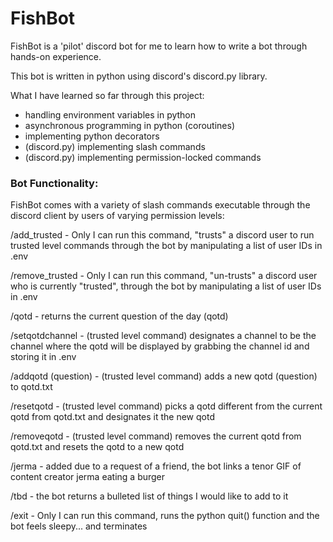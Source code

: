 # FishBot

FishBot is a 'pilot' discord bot for me to learn how to write a bot through hands-on experience.

This bot is written in python using discord's discord.py library.

What I have learned so far through this project:
- handling environment variables in python
- asynchronous programming in python (coroutines)
- implementing python decorators
- (discord.py) implementing slash commands
- (discord.py) implementing permission-locked commands

### Bot Functionality:
FishBot comes with a variety of slash commands executable through the discord client by users of varying permission levels:

/add_trusted - Only I can run this command, "trusts" a discord user to run trusted level commands through the bot by manipulating a list  of user IDs in .env

/remove_trusted - Only I can run this command, "un-trusts" a discord user who is currently "trusted", through the bot by manipulating a list of user IDs in .env

/qotd - returns the current question of the day (qotd)

/setqotdchannel - (trusted level command) designates a channel to be the channel where the qotd will be displayed by grabbing the channel id and storing it in .env

/addqotd (question) - (trusted level command) adds a new qotd (question) to qotd.txt

/resetqotd - (trusted level command) picks a qotd different from the current qotd from qotd.txt and designates it the new qotd

/removeqotd - (trusted level command) removes the current qotd from qotd.txt and resets the qotd to a new qotd

/jerma - added due to a request of a friend, the bot links a tenor GIF of content creator jerma eating a burger

/tbd - the bot returns a bulleted list of things I would like to add to it

/exit - Only I can run this command, runs the python quit() function and the bot feels sleepy... and terminates
